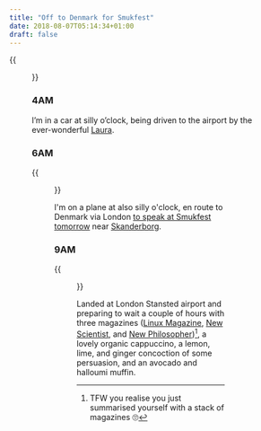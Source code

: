 ```yaml
---
title: "Off to Denmark for Smukfest"
date: 2018-08-07T05:14:34+01:00
draft: false
---
```


{{<figure src="in-car.jpg" alt="Laura (blurred in the background) and me in the car." caption="Laura and me, in a car at silly o’clock.">}}

### 4AM

I’m in a car at silly o’clock, being driven to the airport by the ever-wonderful [Laura](https://laurakalbag.com).

### 6AM

{{<figure src="me.jpg" alt="Photo of me on the plane looking sleepless." caption="Me, on a plane at also silly o'clock.">}}

I'm on a plane at also silly o'clock, en route to Denmark via London [to speak at Smukfest tomorrow](https://www.smukfest.dk/musik/kunstnere/verden-ifoelge-vaerten-overvaagningskapitalisme-er-vejen-til-helvede-brolagt-med-likes) near [Skanderborg](https://en.m.wikipedia.org/wiki/Skanderborg).

### 9AM

{{<figure src="mags-and-muffin.jpg" alt="Table top with three magazines: Linux Magazine on top with bits of New Scientist and New Philosopher showing underneath. Partial: coffee cup, lemonade, and muffin." caption="Magazines and muffins FTW!">}}

Landed at London Stansted airport and preparing to wait a couple of hours with three magazines ([Linux Magazine](https://www.linux-magazine.com/), [New Scientist](https://www.newscientist.com/), and [New Philosopher](http://newphilosopher.com/))[^1], a lovely organic cappuccino, a lemon, lime, and ginger concoction of some persuasion, and an avocado and halloumi muffin.


[^1]: TFW you realise you just summarised yourself with a stack of magazines 🙄
